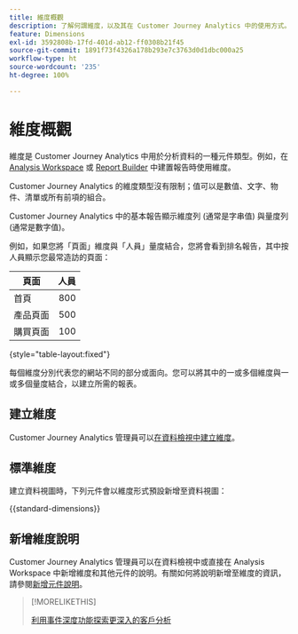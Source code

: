 ```yaml
---
title: 維度概觀
description: 了解何謂維度，以及其在 Customer Journey Analytics 中的使用方式。
feature: Dimensions
exl-id: 3592808b-17fd-401d-ab12-ff0308b21f45
source-git-commit: 1891f73f4326a178b293e7c3763d0d1dbc000a25
workflow-type: ht
source-wordcount: '235'
ht-degree: 100%

---
```


# 維度概觀

維度是 Customer Journey Analytics 中用於分析資料的一種元件類型。例如，在 [Analysis Workspace](/help/analysis-workspace/home.md) 或 [Report Builder](/help/report-builder/rb-overview.md) 中建置報告時使用維度。

Customer Journey Analytics 的維度類型沒有限制；值可以是數值、文字、物件、清單或所有前項的組合。

Customer Journey Analytics 中的基本報告顯示維度列 (通常是字串值) 與量度列 (通常是數字值)。

例如，如果您將「頁面」維度與「人員」量度結合，您將會看到排名報告，其中按人員顯示您最常造訪的頁面：

| 頁面 | 人員 |
| --- | ---: |
| 首頁 | 800 |
| 產品頁面 | 500 |
| 購買頁面 | 100 |

{style="table-layout:fixed"}

每個維度分別代表您的網站不同的部分或面向。您可以將其中的一或多個維度與一或多個量度結合，以建立所需的報表。


## 建立維度

Customer Journey Analytics 管理員可以[在資料檢視中建立維度](/help/data-views/create-dataview.md#components)。

## 標準維度

建立資料視圖時，下列元件會以維度形式預設新增至資料視圖：

{{standard-dimensions}}


## 新增維度說明

Customer Journey Analytics 管理員可以在資料檢視中或直接在 Analysis Workspace 中新增維度和其他元件的說明。有關如何將說明新增至維度的資訊，請參閱[新增元件說明](/help/components/add-component-descriptions.md)。

>[!MORELIKETHIS]
>
>[利用事件深度功能探索更深入的客戶分析](https://experienceleaguecommunities.adobe.com/t5/adobe-analytics-blogs/discover-deeper-customer-insights-with-adobe-customer-journey/ba-p/753947#M576?lang=zh-Hant)
>

